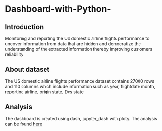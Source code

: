 # Dashboard-with-Python-
## Introduction
   Monitoring and reporting the US domestic airline flights performance to uncover
information from data that are hidden and democratize the understanding of the extracted information thereby improving customers reliability 
## About dataset
 The US domestic airline flights performance dataset contains 27000 rows and 110 columns which include information such as year, flightdate month, reporting airline, origin state, Des state  
 
## Analysis
The dashboard is created using dash, jupyter_dash with ploty. The analysis can be found [here](https://github.com/Darexboy/Dashboard-with-Python-/blob/main/Python%20Dashboard.ipynb)
